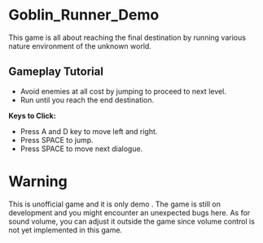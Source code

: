 # Goblin_Runner_Demo
This game is all about reaching the final destination by running various nature environment of the unknown world.

## Gameplay Tutorial
- Avoid enemies at all cost by jumping to proceed to next level.
- Run until you reach the end destination.

**Keys to Click:**
- Press A and D key to move left and right.
- Press SPACE to jump.
- Press SPACE to move next dialogue.

# Warning
This is unofficial game and it is only demo . The game is still on development and you might encounter an unexpected bugs here. As for sound volume, you can adjust it outside the game since volume control is not yet implemented in this game.

